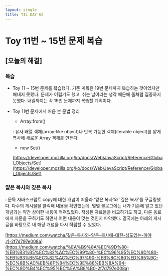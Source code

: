 ```yaml
---
layout: single
title: TIL DAY 62
---
```

# Toy 11번 ~ 15번 문제 복습

## [오늘의 해결]

### 복습

- Toy 11 ~ 15번 문제를 복습했다. 기존 계획은 19번 문제까지 복습하는 것이었지만 해내지 못했다. 문제가 어렵기도 했고, 쉬는 날이라는 생각 때문에 좀처럼 집중하지 못했다. 내일까지는 꼭 19번 문제까지 복습할 계획이다.
- Toy 11번 문제에서 처음 본 문법 정리
    - Array.from()

    : 유사 배열 객체(array-like object)나 반복 가능한 객체(iterable object)를 얕게 복사해 새로운 Array 객체를  만든다.

    - new Set()

    [https://developer.mozilla.org/ko/docs/Web/JavaScript/Reference/Global_Objects/Set](https://developer.mozilla.org/ko/docs/Web/JavaScript/Reference/Global_Objects/Set)

### 얕은 복사와 깊은 복사

: 문득 자바스크립트 copy에 대한 개념이 떠올라 '얕은 복사'와 '깊은 복사'를 구글링했다. 다수의 게시물을 클릭해 내용을 확인했는데, 몇몇 블로그에는 내가 기존에 알고 있던 개념과는 약간 상이한 내용이 적혀있었다. 작성된 자료들을 비교하기도 하고, 다른 동료에게 자문을 구하기도 하면서 어떤 내용이 맞는 것인지 파악했다. 결국에는 아래의 게시글을 바탕으로 내 해당 개념을 다시 적립할 수 있었다.

[https://medium.com/watcha/깊은-복사와-얕은-복사에-대한-심도있는-이야기-2f7d797e008a](https://medium.com/watcha/%EA%B9%8A%EC%9D%80-%EB%B3%B5%EC%82%AC%EC%99%80-%EC%96%95%EC%9D%80-%EB%B3%B5%EC%82%AC%EC%97%90-%EB%8C%80%ED%95%9C-%EC%8B%AC%EB%8F%84%EC%9E%88%EB%8A%94-%EC%9D%B4%EC%95%BC%EA%B8%B0-2f7d797e008a)
